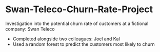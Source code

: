 # Swan-Teleco-Churn-Rate-Project
Investigation into the potential churn rate of customers at a fictional company: Swan Teleco 
- Completed alongside two colleagues: Joel and Kal 
- Used a random forest to predict the customers most likely to churn 
